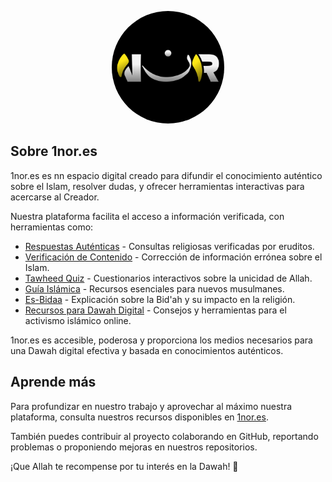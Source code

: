 <p align="center"><a href="https://1nor.es" target="_blank"><img src="./LogoGradient.jpg" width="180" style="border-radius: 180px;"></a></p>


## Sobre 1nor.es

1nor.es es nn espacio digital creado para difundir el conocimiento auténtico sobre el Islam, resolver dudas, y ofrecer herramientas interactivas para acercarse al Creador.

Nuestra plataforma facilita el acceso a información verificada, con herramientas como:

- [Respuestas Auténticas](https://1nor.es) - Consultas religiosas verificadas por eruditos.
- [Verificación de Contenido](https://1nor.es) - Corrección de información errónea sobre el Islam.
- [Tawheed Quiz](https://1nor.es) - Cuestionarios interactivos sobre la unicidad de Allah.
- [Guía Islámica](https://1nor.es) - Recursos esenciales para nuevos musulmanes.
- [Es-Bidaa](https://1nor.es) - Explicación sobre la Bid'ah y su impacto en la religión.
- [Recursos para Dawah Digital](https://1nor.es) - Consejos y herramientas para el activismo islámico online.

1nor.es es accesible, poderosa y proporciona los medios necesarios para una Dawah digital efectiva y basada en conocimientos auténticos.

## Aprende más

Para profundizar en nuestro trabajo y aprovechar al máximo nuestra plataforma, consulta nuestros recursos disponibles en [1nor.es](https://1nor.es).

También puedes contribuir al proyecto colaborando en GitHub, reportando problemas o proponiendo mejoras en nuestros repositorios.

¡Que Allah te recompense por tu interés en la Dawah! 🤲

